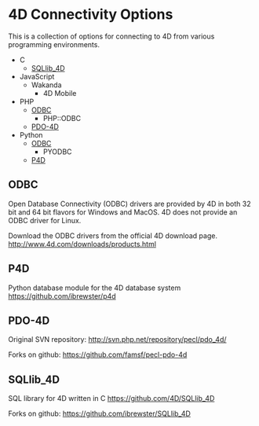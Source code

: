# 4D Connectivity Options

This is a collection of options for connecting to 4D from various programming environments.

* C
  * [SQLlib_4D](#SQLlib_4D)
* JavaScript
  * Wakanda
    * 4D Mobile
* PHP
  * [ODBC](#ODBC)
    * PHP::ODBC
  * [PDO-4D](#pdo-4d)
* Python
  * [ODBC](#odbc)
    * PYODBC
  * [P4D](#p4d)


## ODBC

Open Database Connectivity (ODBC) drivers are provided by 4D in both 32 bit and 64 bit flavors for Windows and MacOS.
4D does not provide an ODBC driver for Linux.

Download the ODBC drivers from the official 4D download page.
http://www.4d.com/downloads/products.html


## P4D

Python database module for the 4D database system
https://github.com/ibrewster/p4d


## PDO-4D

Original SVN repository:
http://svn.php.net/repository/pecl/pdo_4d/

Forks on github:
https://github.com/famsf/pecl-pdo-4d


## SQLlib_4D

SQL library for 4D written in C
https://github.com/4D/SQLlib_4D

Forks on github:
https://github.com/ibrewster/SQLlib_4D
